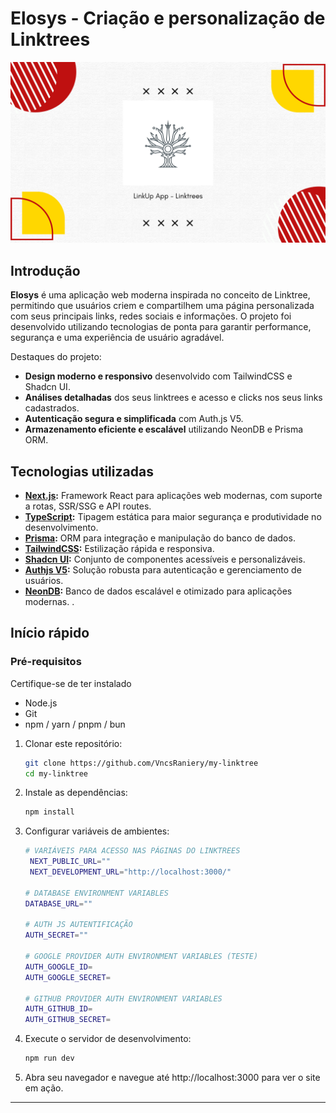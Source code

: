 <h1 align="start">
  Elosys - Criação e personalização de Linktrees
</h1>

<img width="1280" alt="Elosys Thumbnail" src="/public/assets/Banner.png">

## Introdução

**Elosys** é uma aplicação web moderna inspirada no conceito de Linktree, permitindo que usuários criem e compartilhem uma página personalizada com seus principais links, redes sociais e informações. O projeto foi desenvolvido utilizando tecnologias de ponta para garantir performance, segurança e uma experiência de usuário agradável.

Destaques do projeto:

- **Design moderno e responsivo** desenvolvido com TailwindCSS e Shadcn UI.
- **Análises detalhadas** dos seus linktrees e acesso e clicks nos seus links cadastrados.
- **Autenticação segura e simplificada** com Auth.js V5.
- **Armazenamento eficiente e escalável** utilizando NeonDB e Prisma ORM.

## Tecnologias utilizadas

- **[Next.js](https://nextjs.org/):** Framework React para aplicações web modernas, com suporte a rotas, SSR/SSG e API routes.
- **[TypeScript]():** Tipagem estática para maior segurança e produtividade no desenvolvimento.
- **[Prisma](https://www.prisma.io/):** ORM para integração e manipulação do banco de dados.
- **[TailwindCSS](https://tailwindcss.com/):** Estilização rápida e responsiva.
- **[Shadcn UI](https://ui.shadcn.dev/):** Conjunto de componentes acessíveis e personalizáveis.
- **[Authjs V5](https://authjs.dev/):** Solução robusta para autenticação e gerenciamento de usuários.
- **[NeonDB](https://console.neon.tech/):** Banco de dados escalável e otimizado para aplicações modernas. .

## Início rápido

### Pré-requisitos

Certifique-se de ter instalado

- Node.js
- Git
- npm / yarn / pnpm / bun

1. Clonar este repositório:

   ```bash
   git clone https://github.com/VncsRaniery/my-linktree
   cd my-linktree
   ```

2. Instale as dependências:
   ```bash
   npm install
   ```
3. Configurar variáveis de ​ambientes:

   ```bash
   # VARIÁVEIS PARA ACESSO NAS PÁGINAS DO LINKTREES
    NEXT_PUBLIC_URL=""
    NEXT_DEVELOPMENT_URL="http://localhost:3000/"

   # DATABASE ENVIRONMENT VARIABLES
   DATABASE_URL=""

   # AUTH JS AUTENTIFICAÇÃO
   AUTH_SECRET=""

   # GOOGLE PROVIDER AUTH ENVIRONMENT VARIABLES (TESTE)
   AUTH_GOOGLE_ID=
   AUTH_GOOGLE_SECRET=

   # GITHUB PROVIDER AUTH ENVIRONMENT VARIABLES
   AUTH_GITHUB_ID=
   AUTH_GITHUB_SECRET=

   ```

4. Execute o servidor de desenvolvimento:
   ```bash
   npm run dev
   ```
5. Abra seu navegador e navegue até http://localhost:3000 para ver o site em ação.

---
